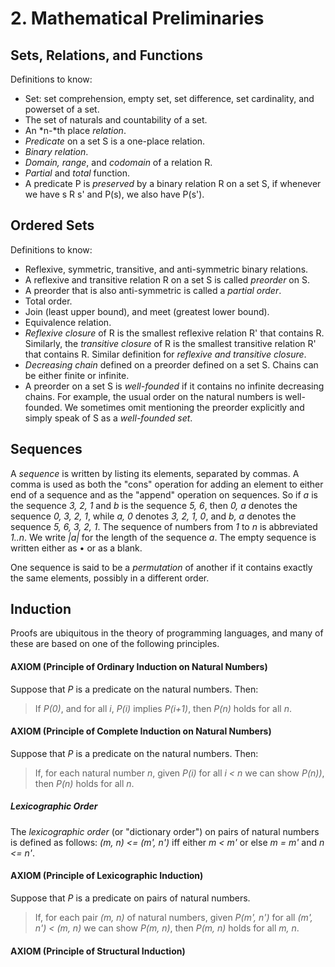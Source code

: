 # 2. Mathematical Preliminaries

## Sets, Relations, and Functions
Definitions to know:
  - Set: set comprehension, empty set, set difference, set cardinality, and
    powerset of a set.
  - The set of naturals and countability of a set.
  - An *n-*th place *relation*.
  - *Predicate* on a set S is a one-place relation.
  - *Binary relation*.
  - *Domain, range*, and *codomain* of a relation R.
  - *Partial* and *total* function.
  - A predicate P is *preserved* by a binary relation R on a set S, if whenever
    we have s R s' and P(s), we also have P(s').

## Ordered Sets
Definitions to know:
  - Reflexive, symmetric, transitive, and anti-symmetric binary relations.
  - A reflexive and transitive relation R on a set S is called *preorder* on S.
  - A preorder that is also anti-symmetric is called a *partial order*.
  - Total order.
  - Join (least upper bound), and meet (greatest lower bound).
  - Equivalence relation.
  - *Reflexive closure* of R is the smallest reflexive relation R' that
    contains R. Similarly, the *transitive closure* of R is the smallest
    transitive relation R' that contains R. Similar definition for *reflexive
    and transitive closure*.
  - *Decreasing chain* defined on a preorder defined on a set S. Chains can
    be either finite or infinite.
  - A preorder on a set S is *well-founded* if it contains no infinite
    decreasing chains. For example, the usual order on the natural numbers is
    well-founded. We sometimes omit mentioning the preorder explicitly and
    simply speak of S as a *well-founded set*.

## Sequences
A *sequence* is written by listing its elements, separated by commas. A comma
is used as both the "cons" operation for adding an element to either end of a
sequence and as the "append" operation on sequences. So if *a* is the sequence
*3, 2, 1* and *b* is the sequence *5, 6*, then *0, a* denotes the sequence
*0, 3, 2, 1*, while *a, 0* denotes *3, 2, 1, 0*, and *b, a* denotes the
sequence *5, 6, 3, 2, 1*. The sequence of numbers from *1* to *n* is
abbreviated *1..n*. We write *|a|* for the length of the sequence *a*. The
empty sequence is written either as • or as a blank.

One sequence is said to be a *permutation* of another if it contains exactly
the same elements, possibly in a different order.

## Induction
Proofs are ubiquitous in the theory of programming languages, and many of
these are based on one of the following principles.

#### AXIOM (Principle of Ordinary Induction on Natural Numbers)
Suppose that *P* is a predicate on the natural numbers. Then:

> If *P(0)*, and for all *i*, *P(i)* implies *P(i+1)*,
> then *P(n)* holds for all *n*.

#### AXIOM (Principle of Complete Induction on Natural Numbers)
Suppose that *P* is a predicate on the natural numbers. Then:

> If, for each natural number *n*,
>   given *P(i)* for all *i < n*
>   we can show *P(n))*,
> then *P(n)* holds for all *n*.

##### Lexicographic Order
The *lexicographic order* (or "dictionary order") on pairs of natural
numbers is defined as follows: *(m, n) <= (m', n')* iff either *m < m'* or
else *m = m'* and *n <= n'*.

#### AXIOM (Principle of Lexicographic Induction)
Suppose that *P* is a predicate on pairs of natural numbers.

> If, for each pair *(m, n)* of natural numbers,
>   given *P(m', n')* for all *(m', n') < (m, n)*
>   we can show *P(m, n)*,
> then *P(m, n)* holds for all *m, n*.

#### AXIOM (Principle of Structural Induction)

